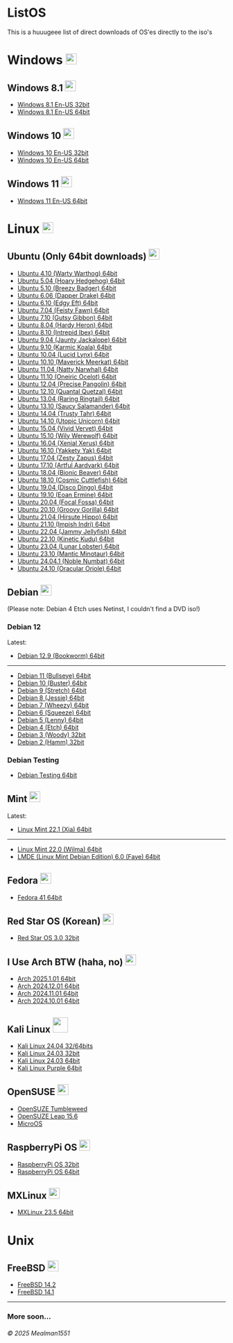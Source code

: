 # ListOS

This is a huuugeee list of direct downloads of OS'es directly to the iso's

# Windows <img src='https://upload.wikimedia.org/wikipedia/commons/0/0a/Unofficial_Windows_logo_variant_-_2002%E2%80%932012_%28Multicolored%29.svg' width=25>

## Windows 8.1 <img src='https://upload.wikimedia.org/wikipedia/commons/5/5f/Windows_logo_-_2012.svg' width=25>

- [Windows 8.1 En-US 32bit](https://software.download.prss.microsoft.com/dbazure/Win8.1_English_x32.iso?t=6be239ad-1675-4abb-b305-cb4427656b42&P1=1730377394&P2=601&P3=2&P4=MO4WWHi7SR1MeSjW2%2fqrUHYWj4K495E8hcPB9vbg%2bkF2Xt4UIPd%2fCuoc5vZkBUFqaZyaFIUKCe1wdAnLXRNtF72djO6akNgHoHd0jeBo9Yc1zqOIXY1Pk2d2keipQTHXlhjm3Y6qmahjE%2bSs6vCTi01mLiAqixfHPMtCRuR7v%2bBoJdThcJLrXKPiiHFg9tCKgsb%2flz3hbMzBuR6iZU2l%2bPXYf8tIuA6LH12Pv2FmGbQboXJ%2fZCPeYZiHq1bTwf9ACCyGa6c47uM5FGAF88SsTpi%2f%2fBct2sAXDaBtNgctLveEboYmQfWfl4EQzUVfCry5WL3R5JYCbwMonE97mO5CVA%3d%3d)
- [Windows 8.1 En-US 64bit](https://software.download.prss.microsoft.com/dbazure/Win8.1_English_x64.iso?t=6be239ad-1675-4abb-b305-cb4427656b42&P1=1730377394&P2=601&P3=2&P4=ZwwGbWaIAr9kgHctLTP3Q7rJaPan44Oy%2byuaS%2bpa0nZO3YylPpYGGIBuu7MWnIDxtFgXOkXVUSLsRO%2fRxrWS6lKcU5RNqBVhT2lfsFSfcHxKvShURVWOcLFkG45cPkqN4eACRc6urfWHohUiPk6DIGadWYfQ%2fgfhYY9Dc%2fSueIUnHZ79iHCL5enndWyJhd4%2fvn24YCFeGRrdaRBwCkn7IMX%2b1BWEZSHu6pXFOmnv3wxCFJ%2fqtSDaXnpf40VaaRUP%2fMzw8wHGY2VrtDNalVtgv%2feIj1XC%2b1iOjG7xT7OY0m%2biYwQy3Eku8ZLZGDoa9axh1%2bLlKRSP2jalFQtAJ6Oegw%3d%3d)

## Windows 10 <img src='https://upload.wikimedia.org/wikipedia/commons/4/48/Windows_logo_-_2012_%28dark_blue%29.svg' width=25>

- [Windows 10 En-US 32bit](https://software.download.prss.microsoft.com/dbazure/Win10_22H2_English_x32v1.iso?t=1fae8075-bd19-4ac0-a196-7542852f3eef&P1=1730377539&P2=601&P3=2&P4=P%2b%2bZ4ioD9GRxUeRvpL0rtu%2f6lzvd2WDxlbIJurCtBi4KkRY%2fVITMU0o0KscZ9IbHiHBzfFiqAad%2fSn6dqadRDQzxZd2cA%2bU11M%2fbZKyw6v9G%2bOELrMTysp2J7XvO%2fa9DAgHU3IMBVzLXNSPqhfNKI3sLxU9%2bbRWr%2b6QEhdTvCJckx%2bMrX2MwtO80U9O3%2fJiyQ45q1HSzlv4yCqmv7jmqxb1eMY%2fMkitA77dZWPpjm5fAWeHQtdN8w8mNf6J%2bxLJM%2fOdKgiW15BcUwKeX93KK2CwGp%2fRduWKJo7YqjqVxWqykmhKN0j4ZmweCEXXq%2bKwAG7SFs9fTv8M3x%2f54hs3ZUQ%3d%3d)
- [Windows 10 En-US 64bit](https://software.download.prss.microsoft.com/dbazure/Win10_22H2_English_x64v1.iso?t=1fae8075-bd19-4ac0-a196-7542852f3eef&P1=1730377539&P2=601&P3=2&P4=TReCNnEhpNhOKaoI9eRBMrdZl6Ph63NcWRwSshjEkNYugeARgnW7X%2bad4NJDogD2CTQ1GPld6QB5Uuo3anyQOosse8K%2f9fOSsBVuO570QhB5uvrRzOfOjuiBwZmmbPlPik%2fISPsVrbGieT8Knkz%2bqd1WChGHptVHcWwo6%2f0HKqO%2fy8NI%2bpVLV8%2bYOc3bdOfD0okOSBPo9OU8y%2fHTaJdmC8WGz89uAxzIqeZJAI21rifJutxnt1rdb1V03l2mvtookxvd68JMETJOBkk8uLsKpfvlGrq3NTogEra3GZU5Kg4JUj%2baQ2FAGRCdZmQ9Jkq%2bJB0NLzooImgSyM79j3jqtw%3d%3d)

## Windows 11 <img src='https://upload.wikimedia.org/wikipedia/commons/8/87/Windows_logo_-_2021.svg' width=25>

- [Windows 11 En-US 64bit](https://software.download.prss.microsoft.com/dbazure/Win11_24H2_English_x64.iso?t=5dc384be-ce75-4efe-aed6-1c9097250a00&P1=1730377641&P2=601&P3=2&P4=LGvl4oVUItzb7ydsYRTZt6EzyeNuEI4fqwJYSkATj2MM%2fwDSkE5fKxDNXoZgMZFOoTthfeEi0LrbxdfzQ7w%2fxk6ni7u%2ff9oY8EMX%2bJlDg8EWveq0gniLhxKrNICEYPUbojOlEgU1nVqnlqw%2bGidQUwxuNGWd5QFaxMgZ00WeLk3oGfz9g%2fsEQ7KBSPW%2bBBMESCI1n9IAxdgCNqIGWGfEWDQOWgAhY0iqMrFXxSgvx5nO8z0NgUXMAMzt7%2fPFYwK6kmKT9PNRDNVf7H7xGkT0WrHPKZGbaSSdDIYjc4tzCfydzG5PPFPNYznG36YAepuBMsZ0MOGjKok2cUFolHlx4g%3d%3d) 

# Linux <img src='https://upload.wikimedia.org/wikipedia/commons/3/35/Tux.svg' width="25">

## Ubuntu (Only 64bit downloads) <img src='https://upload.wikimedia.org/wikipedia/commons/0/00/Ubuntu-logo-no-wordmark-2022.svg' width=25>

- [Ubuntu 4.10 (Warty Warthog) 64bit](https://old-releases.ubuntu.com/releases/warty/warty-release-install-amd64.iso)
- [Ubuntu 5.04 (Hoary Hedgehog) 64bit](https://old-releases.ubuntu.com/releases/5.04/ubuntu-5.04-install-amd64.iso)
- [Ubuntu 5.10 (Breezy Badger) 64bit](https://old-releases.ubuntu.com/releases/5.10/ubuntu-5.10-install-amd64.iso)
- [Ubuntu 6.06 (Dapper Drake) 64bit](https://old-releases.ubuntu.com/releases/6.06/ubuntu-6.06.1-desktop-amd64.iso)
- [Ubuntu 6.10 (Edgy Eft) 64bit](https://old-releases.ubuntu.com/releases/6.10/ubuntu-6.10-desktop-amd64.iso)
- [Ubuntu 7.04 (Feisty Fawn) 64bit](https://old-releases.ubuntu.com/releases/7.04/ubuntu-7.04-desktop-amd64.iso)
- [Ubuntu 7.10 (Gutsy Gibbon) 64bit](https://old-releases.ubuntu.com/releases/7.10/ubuntu-7.10-desktop-amd64.iso)
- [Ubuntu 8.04 (Hardy Heron) 64bit](https://old-releases.ubuntu.com/releases/8.04.4/ubuntu-8.04.4-desktop-amd64.iso)
- [Ubuntu 8.10 (Intrepid Ibex) 64bit](https://old-releases.ubuntu.com/releases/8.10/ubuntu-8.10-desktop-amd64.iso)
- [Ubuntu 9.04 (Jaunty Jackalope) 64bit](https://old-releases.ubuntu.com/releases/9.04/ubuntu-9.04-desktop-amd64.iso)
- [Ubuntu 9.10 (Karmic Koala) 64bit](https://old-releases.ubuntu.com/releases/9.10/ubuntu-9.10-desktop-amd64.iso)
- [Ubuntu 10.04 (Lucid Lynx) 64bit](https://old-releases.ubuntu.com/releases/10.04.4/ubuntu-10.04.4-desktop-amd64.iso)
- [Ubuntu 10.10 (Maverick Meerkat) 64bit](https://old-releases.ubuntu.com/releases/10.10/ubuntu-10.10-desktop-amd64.iso)
- [Ubuntu 11.04 (Natty Narwhal) 64bit](https://old-releases.ubuntu.com/releases/11.04/ubuntu-11.04-desktop-amd64.iso)
- [Ubuntu 11.10 (Oneiric Ocelot) 64bit](https://old-releases.ubuntu.com/releases/11.10/ubuntu-11.10-desktop-amd64.iso)
- [Ubuntu 12.04 (Precise Pangolin) 64bit](https://old-releases.ubuntu.com/releases/12.04.5/ubuntu-12.04.5-desktop-amd64.iso)
- [Ubuntu 12.10 (Quantal Quetzal) 64bit](https://old-releases.ubuntu.com/releases/12.10/ubuntu-12.10-desktop-amd64.iso)
- [Ubuntu 13.04 (Raring Ringtail) 64bit](https://old-releases.ubuntu.com/releases/13.04/ubuntu-13.04-desktop-amd64.iso)
- [Ubuntu 13.10 (Saucy Salamander) 64bit](https://old-releases.ubuntu.com/releases/13.10/ubuntu-13.10-desktop-amd64.iso)
- [Ubuntu 14.04 (Trusty Tahr) 64bit](https://old-releases.ubuntu.com/releases/14.04.6/ubuntu-14.04.6-desktop-amd64.iso)
- [Ubuntu 14.10 (Utopic Unicorn) 64bit](https://old-releases.ubuntu.com/releases/14.10/ubuntu-14.10-desktop-amd64.iso)
- [Ubuntu 15.04 (Vivid Vervet) 64bit](https://old-releases.ubuntu.com/releases/15.04/ubuntu-15.04-desktop-amd64.iso)
- [Ubuntu 15.10 (Wily Werewolf) 64bit](https://old-releases.ubuntu.com/releases/15.10/ubuntu-15.10-desktop-amd64.iso)
- [Ubuntu 16.04 (Xenial Xerus) 64bit](https://releases.ubuntu.com/16.04.7/ubuntu-16.04.7-desktop-amd64.iso)
- [Ubuntu 16.10 (Yakkety Yak) 64bit](https://old-releases.ubuntu.com/releases/16.10/ubuntu-16.10-desktop-amd64.iso)
- [Ubuntu 17.04 (Zesty Zapus) 64bit](https://old-releases.ubuntu.com/releases/17.04/ubuntu-17.04-desktop-amd64.iso)
- [Ubuntu 17.10 (Artful Aardvark) 64bit](https://old-releases.ubuntu.com/releases/17.10/ubuntu-17.10-desktop-amd64.iso)
- [Ubuntu 18.04 (Bionic Beaver) 64bit](https://releases.ubuntu.com/18.04.6/ubuntu-18.04.6-desktop-amd64.iso)
- [Ubuntu 18.10 (Cosmic Cuttlefish) 64bit](https://old-releases.ubuntu.com/releases/18.10/ubuntu-18.10-desktop-amd64.iso)
- [Ubuntu 19.04 (Disco Dingo) 64bit](https://old-releases.ubuntu.com/releases/19.04/ubuntu-19.04-desktop-amd64.iso)
- [Ubuntu 19.10 (Eoan Ermine) 64bit](https://old-releases.ubuntu.com/releases/19.10/ubuntu-19.10-desktop-amd64.iso)
- [Ubuntu 20.04 (Focal Fossa) 64bit](https://releases.ubuntu.com/20.04.6/ubuntu-20.04.6-desktop-amd64.iso)
- [Ubuntu 20.10 (Groovy Gorilla) 64bit](https://releases.ubuntu.com/20.10/ubuntu-20.10-desktop-amd64.iso)
- [Ubuntu 21.04 (Hirsute Hippo) 64bit](https://releases.ubuntu.com/21.04/ubuntu-21.04-desktop-amd64.iso)
- [Ubuntu 21.10 (Impish Indri) 64bit](https://releases.ubuntu.com/21.10/ubuntu-21.10-desktop-amd64.iso)
- [Ubuntu 22.04 (Jammy Jellyfish) 64bit](https://releases.ubuntu.com/22.04.3/ubuntu-22.04.3-desktop-amd64.iso)
- [Ubuntu 22.10 (Kinetic Kudu) 64bit](https://releases.ubuntu.com/22.10/ubuntu-22.10-desktop-amd64.iso)
- [Ubuntu 23.04 (Lunar Lobster) 64bit](https://releases.ubuntu.com/23.04/ubuntu-23.04-desktop-amd64.iso)
- [Ubuntu 23.10 (Mantic Minotaur) 64bit](https://releases.ubuntu.com/23.10/ubuntu-23.10-desktop-amd64.iso)
- [Ubuntu 24.04.1 (Noble Numbat) 64bit](https://releases.ubuntu.com/noble/ubuntu-24.04.1-desktop-amd64.iso)
- [Ubuntu 24.10 (Oracular Oriole) 64bit](https://releases.ubuntu.com/oracular/ubuntu-24.10-desktop-amd64.iso)


## Debian <img src='https://www.debian.org/logos/openlogo-nd.svg' width=25>
(Please note: Debian 4 Etch uses Netinst, I couldn't find a DVD iso!)

### Debian 12

Latest:
- [Debian 12.9 (Bookworm) 64bit](https://cdimage.debian.org/debian-cd/current/amd64/iso-dvd/debian-12.9.0-amd64-DVD-1.iso)
---
- [Debian 11 (Bullseye) 64bit](https://cdimage.debian.org/mirror/cdimage/archive/11.0.0/amd64/iso-dvd/debian-11.0.0-amd64-DVD-1.iso)
- [Debian 10 (Buster) 64bit](https://cdimage.debian.org/mirror/cdimage/archive/10.13.0/amd64/iso-dvd/debian-10.13.0-amd64-DVD-1.iso)
- [Debian 9 (Stretch) 64bit](https://cdimage.debian.org/mirror/cdimage/archive/9.13.0/amd64/iso-dvd/debian-9.13.0-amd64-DVD-1.iso)
- [Debian 8 (Jessie) 64bit](https://cdimage.debian.org/mirror/cdimage/archive/8.11.1/amd64/iso-dvd/debian-8.11.1-amd64-DVD-1.iso)
- [Debian 7 (Wheezy) 64bit](https://cdimage.debian.org/mirror/cdimage/archive/7.11.0/amd64/iso-dvd/debian-update-7.11.0-amd64-DVD-1.iso)
- [Debian 6 (Squeeze) 64bit](https://cdimage.debian.org/mirror/cdimage/archive/6.0.10/amd64/iso-dvd/debian-6.0.10-amd64-DVD-1.iso)
- [Debian 5 (Lenny) 64bit](https://cdimage.debian.org/mirror/cdimage/archive/5.0.10/amd64/iso-dvd/debian-5010-amd64-DVD-1.iso)
- [Debian 4 (Etch) 64bit](http://cdimage.debian.org/mirror/cdimage/archive/4.0_r9/amd64/iso-cd/debian-40r9-amd64-netinst.iso)
- [Debian 3 (Woody) 32bit](https://cdimage.debian.org/mirror/cdimage/archive/3.0_r6/i386/iso-dvd/debian-30r6-dvd-i386-binary-1.iso)
- [Debian 2 (Hamm) 32bit](https://cdimage.debian.org/mirror/cdimage/archive/older-contrib/2.0/debian-2.0r0-i386-binary-1.iso)
### Debian Testing
- [Debian Testing 64bit](https://cdimage.debian.org/cdimage/weekly-builds/amd64/iso-dvd/debian-testing-amd64-DVD-1.iso)

## Mint <img src='https://upload.wikimedia.org/wikipedia/commons/3/3f/Linux_Mint_logo_without_wordmark.svg' width=25>

Latest:
- [Linux Mint 22.1 (Xia) 64bit](https://mirrors.cicku.me/linuxmint/iso/stable/22.1/linuxmint-22.1-cinnamon-64bit.iso)
---
- [Linux Mint 22.0 (Wilma) 64bit](https://mirrors.cicku.me/linuxmint/iso/stable/22/linuxmint-22-cinnamon-64bit.iso)
- [LMDE (Linux Mint Debian Edition) 6.0 (Faye) 64bit](https://mirrors.cicku.me/linuxmint/iso/debian/lmde-6-cinnamon-64bit.iso)

## Fedora <img src='https://upload.wikimedia.org/wikipedia/commons/3/3f/Fedora_logo.svg' width=25>

- [Fedora 41 64bit](https://download.fedoraproject.org/pub/fedora/linux/releases/test/41_Beta/Workstation/x86_64/iso/Fedora-Workstation-Live-x86_64-41_Beta-1.2.iso)

## Red Star OS (Korean) <img src='https://upload.wikimedia.org/wikipedia/commons/e/eb/Red_Star_OS_Logo.svg' width=25>
- [Red Star OS 3.0 32bit](https://drive.usercontent.google.com/download?id=1G2hLOXBR44ZT2dOyC7HkVrplqrsenwtA&export=download&authuser=0&confirm=t&uuid=8f2bac73-9ae1-4f50-80ff-9609b35cccfe&at=AN_67v0h0CTaKL5YBEOcDRGZSI9v%3A1730294873983)

## I Use Arch BTW (haha, no) <img src='https://upload.wikimedia.org/wikipedia/commons/1/13/Arch_Linux_%22Crystal%22_icon.svg' width=25>

- [Arch 2025.1.01 64bit](https://geo.mirror.pkgbuild.com/iso/2025.01.01/)
- [Arch 2024.12.01 64bit](https://geo.mirror.pkgbuild.com/iso/2024.12.01/archlinux-2024.12.01-x86_64.iso)
- [Arch 2024.11.01 64bit](https://geo.mirror.pkgbuild.com/iso/2024.11.01/archlinux-2024.11.01-x86_64.iso)
- [Arch 2024.10.01 64bit](https://geo.mirror.pkgbuild.com/iso/2024.10.01/archlinux-2024.10.01-x86_64.iso)

## Kali Linux <img src='https://upload.wikimedia.org/wikipedia/commons/2/2b/Kali-dragon-icon.svg' width=35>

- [Kali Linux 24.04 32/64bits](https://cdimage.kali.org/kali-2024.4/kali-linux-2024.4-installer-amd64.iso)
- [Kali Linux 24.03 32bit](https://cdimage.kali.org/kali-2024.3/kali-linux-2024.3-installer-i386.iso)
- [Kali Linux 24.03 64bit](https://cdimage.kali.org/kali-2024.3/kali-linux-2024.3-installer-amd64.iso)
- [Kali Linux Purple 64bit](https://cdimage.kali.org/kali-2024.4/kali-linux-2024.4-installer-purple-amd64.iso)

## OpenSUSE <img src='https://upload.wikimedia.org/wikipedia/commons/d/d0/OpenSUSE_Logo.svg' width=25>

- [OpenSUZE Tumbleweed](https://download.opensuse.org/tumbleweed/iso/openSUSE-Tumbleweed-DVD-x86_64-Current.iso)
- [OpenSUZE Leap 15.6](https://download.opensuse.org/distribution/leap/15.6/iso/openSUSE-Leap-15.6-DVD-x86_64-Media.iso)
- [MicroOS](https://download.opensuse.org/tumbleweed/iso/openSUSE-MicroOS-DVD-x86_64-Current.iso)

## RaspberryPi OS <img src='https://upload.wikimedia.org/wikipedia/en/c/cb/Raspberry_Pi_Logo.svg' width=25>

- [RaspberryPi OS 32bit](https://downloads.raspberrypi.com/raspios_armhf/images/raspios_armhf-2024-10-28/2024-10-22-raspios-bookworm-armhf.img.xz)
- [RaspberryPi OS 64bit](https://downloads.raspberrypi.com/raspios_arm64/images/raspios_arm64-2024-10-28/2024-10-22-raspios-bookworm-arm64.img.xz)

## MXLinux <img src='https://mxlinux.org/wp-content/uploads/2019/01/MX-Menu-icon-pyramids.svg' width=25>

- [MXLinux 23.5 64bit](https://sourceforge.net/projects/mx-linux/files/Final/Xfce/MX-23.5_x64.iso/download)


# Unix

## FreeBSD <img src='https://cdn.worldvectorlogo.com/logos/freebsd.svg' width=25>

- [FreeBSD 14.2](https://download.freebsd.org/releases/amd64/amd64/ISO-IMAGES/14.2/FreeBSD-14.2-RELEASE-amd64-dvd1.iso)
- [FreeBSD 14.1](https://download.freebsd.org/releases/amd64/amd64/ISO-IMAGES/14.1/FreeBSD-14.1-RELEASE-amd64-dvd1.iso)


---

### More soon...

###### © 2025 Mealman1551
